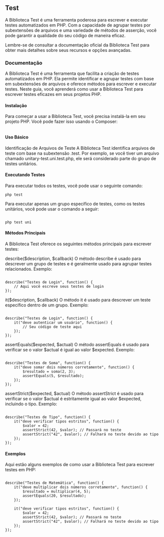 ## Test

A Biblioteca Test é uma ferramenta poderosa para escrever e executar testes automatizados em PHP. Com a capacidade de agrupar testes por subextensões de arquivos e uma variedade de métodos de asserção, você pode garantir a qualidade do seu código de maneira eficaz.

Lembre-se de consultar a documentação oficial da Biblioteca Test para obter mais detalhes sobre seus recursos e opções avançadas.

### Documentação

A Biblioteca Test é uma ferramenta que facilita a criação de testes automatizados em PHP. Ela permite identificar e agrupar testes com base em subextensões de arquivos e oferece métodos para escrever e executar testes. Neste guia, você aprenderá como usar a Biblioteca Test para escrever testes eficazes em seus projetos PHP.

#### Instalação
Para começar a usar a Biblioteca Test, você precisa instalá-la em seu projeto PHP. Você pode fazer isso usando o Composer:

```

```

#### Uso Básico

Identificação de Arquivos de Teste
A Biblioteca Test identifica arquivos de teste com base na subextensão .test. Por exemplo, se você tiver um arquivo chamado unitary-test.uni.test.php, ele será considerado parte do grupo de testes unitários.

#### Executando Testes

Para executar todos os testes, você pode usar o seguinte comando:

```
php test

```

Para executar apenas um grupo específico de testes, como os testes unitários, você pode usar o comando a seguir:

```

php test uni

```

#### Métodos Principais

A Biblioteca Test oferece os seguintes métodos principais para escrever testes:

describe($description, $callback)
O método describe é usado para descrever um grupo de testes e é geralmente usado para agrupar testes relacionados. Exemplo:

```

describe("Testes de Login", function() {
    // Aqui você escreve seus testes de login
});

```

it($description, $callback)
O método it é usado para descrever um teste específico dentro de um grupo. Exemplo:

```

describe("Testes de Login", function() {
    it("deve autenticar um usuário", function() {
        // Seu código de teste aqui
    });
});

```

assertEquals($expected, $actual)
O método assertEquals é usado para verificar se o valor $actual é igual ao valor $expected. Exemplo:

```

describe("Testes de Soma", function() {
    it("deve somar dois números corretamente", function() {
        $resultado = soma(2, 3);
        assertEquals(5, $resultado);
    });
});

```

assertStrict($expected, $actual)
O método assertStrict é usado para verificar se o valor $actual é estritamente igual ao valor $expected, incluindo o tipo. Exemplo:

```

describe("Testes de Tipo", function() {
    it("deve verificar tipos estritos", function() {
        $valor = 42;
        assertStrict(42, $valor); // Passará no teste
        assertStrict("42", $valor); // Falhará no teste devido ao tipo
    });
});

```

#### Exemplos

Aqui estão alguns exemplos de como usar a Biblioteca Test para escrever testes em PHP:

```

describe("Testes de Matemática", function() {
    it("deve multiplicar dois números corretamente", function() {
        $resultado = multiplicar(4, 5);
        assertEquals(20, $resultado);
    });

    it("deve verificar tipos estritos", function() {
        $valor = 42;
        assertStrict(42, $valor); // Passará no teste
        assertStrict("42", $valor); // Falhará no teste devido ao tipo
    });
});

```